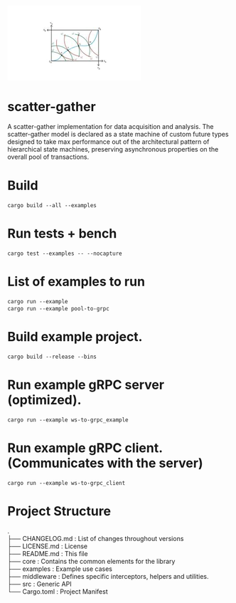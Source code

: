 ![Edgeworth](Untitled.png "Edgeworth cage.")
# scatter-gather
A scatter-gather implementation for data acquisition and analysis.
The scatter-gather model is declared as a state machine of custom future types designed to take max performance out of the architectural pattern of hierarchical state machines, preserving asynchronous properties on the overall pool of transactions.

# Build
```
cargo build --all --examples
```
# Run tests + bench
```
cargo test --examples -- --nocapture
```
# List of examples to run
```
cargo run --example
cargo run --example pool-to-grpc
```
# Build example project.
```
cargo build --release --bins
```
# Run example gRPC server (optimized).
```
cargo run --example ws-to-grpc_example
```
# Run example gRPC client. (Communicates with the server)
```
cargo run --example ws-to-grpc_client
```

# Project Structure
.\
├── CHANGELOG.md    : List of changes throughout versions\
├── LICENSE.md      : License\
├── README.md       : This file\
├── core            : Contains the common elements for the library\
├── examples        : Example use cases\
├── middleware      : Defines specific interceptors, helpers and utilities.\
├── src             : Generic API\
└── Cargo.toml      : Project Manifest
